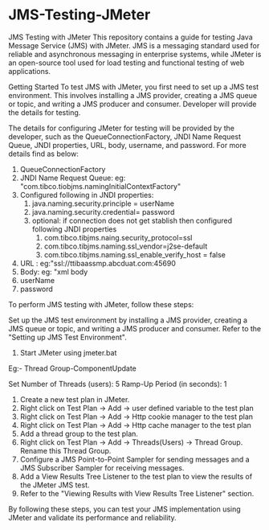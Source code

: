 # JMS-Testing-JMeter

JMS Testing with JMeter
This repository contains a guide for testing Java Message Service (JMS) with JMeter. JMS is a messaging standard used for reliable and asynchronous messaging in enterprise systems, while JMeter is an open-source tool used for load testing and functional testing of web applications.

Getting Started
To test JMS with JMeter, you first need to set up a JMS test environment. This involves installing a JMS provider, creating a JMS queue or topic, and writing a JMS producer and consumer. Developer will provide the details for testing.

The details for configuring JMeter for testing will be provided by the developer, such as the QueueConnectionFactory, JNDI Name Request Queue, JNDI properties, URL, body, username, and password. For more details find as below:

1. QueueConnectionFactory
2. JNDI Name Request Queue: eg: "com.tibco.tiobjms.namingInitialContextFactory"
3. Configured following in JNDI properties:
   1. java.naming.security.principle = userName
   2. java.naming.security.credential= password
   3. optional: if connection does not get stablish then configured following JNDI properties
      1. com.tibco.tibjms.naing.security_protocol=ssl
      2. com.tibco.tibjms.naming.ssl_vendor=j2se-default
      3. com.tibco.tibjms.naming.ssl_enable_verify_host = false
5. URL : eg:"ssl://ttibaassmp.abcduat.com:45690
6. Body: eg: "xml body
7. userName
8. password


To perform JMS testing with JMeter, follow these steps:

Set up the JMS test environment by installing a JMS provider, creating a JMS queue or topic, and writing a JMS producer and consumer. Refer to the "Setting up JMS Test Environment".
1. Start JMeter using jmeter.bat

Eg:- Thread Group-ComponentUpdate

Set Number of Threads (users): 5
Ramp-Up Period (in seconds): 1
1. Create a new test plan in JMeter.
2. Right click on Test Plan -> Add -> user defined variable to the test plan
3. Right click on Test Plan -> Add -> Http cookie manager to the test plan
4. Right click on Test Plan -> Add -> Http cache manager to the test plan
5. Add a thread group to the test plan.
6. Right click on Test Plan -> Add -> Threads(Users) -> Thread Group. Rename this Thread Group.
7. Configure a JMS Point-to-Point Sampler for sending messages and a JMS Subscriber Sampler for receiving messages. 
8. Add a View Results Tree Listener to the test plan to view the results of the JMeter JMS test. 
9. Refer to the "Viewing Results with View Results Tree Listener" section.

By following these steps, you can test your JMS implementation using JMeter and validate its performance and reliability.

